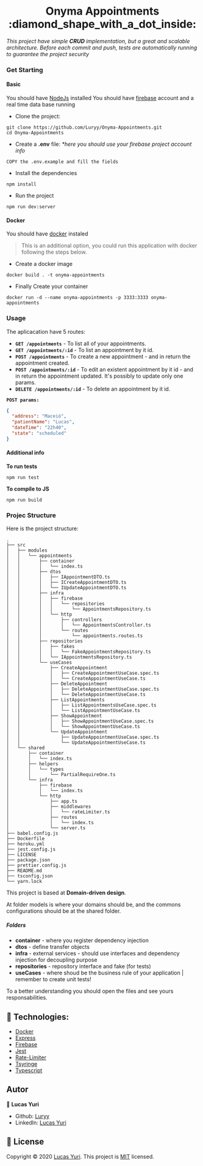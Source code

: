 <h1 align="center">Onyma Appointments :diamond_shape_with_a_dot_inside: </h1>

_This project have simple **CRUD** implementation, but a great and scalable architecture.
Before each commit and push, tests are automatically running to guarantee the project security_

### Get Starting

#### Basic

You should have [NodeJs](https://nodejs.org/en/) installed
You should have [firebase](https://console.firebase.google.com/) account and a real time data base running

- Clone the project:
```
git clone https://github.com/Luryy/Onyma-Appointments.git
cd Onyma-Appointments
```

- Create a **.env** file: _*here you should use your firebase project account info_
```
COPY the .env.example and fill the fields
```

- Install the dependencies
```
npm install
```

- Run the project
```
npm run dev:server
```

#### Docker

You should have [docker](https://www.docker.com/) instaled

> This is an additional option, you could run this application with docker following the steps below.

- Create a docker image
```
docker build . -t onyma-appointments
```

- Finally Create your container
```
docker run -d --name onyma-appointments -p 3333:3333 onyma-appointments
```

### Usage

The aplicacation have 5 routes:


- **```GET /appointments```** - To list all of your appointments.
- **```GET /appointments/:id```** - To list an appointment by it id.
- **```POST /appointments```** - To create a new appointment - and in return the appointment created.
- **```POST /appointments/:id```** - To edit an existent appointment by it id - and in return the appointment updated. It's possibly to update only one params.
- **```DELETE /appointments/:id```** - To delete an appointment by it id.

**```POST params:```**
```json
{
  "address": "Maceió",
  "patientName": "Lucas",
  "dateTime": "22h40",
  "state": "scheduled"
}
```

#### Additional info

**To run tests**
```
npm run test
```
**To compile to JS**
```
npm run build
```


### Projec Structure

Here is the project structure:

```
.
├── src
│   ├── modules
│   │   └── appointments
│   │       ├── container
│   │       │   └── index.ts
│   │       ├── dtos
│   │       │   ├── IAppointmentDTO.ts
│   │       │   ├── ICreateAppointmentDTO.ts
│   │       │   └── IUpdateAppointmentDTO.ts
│   │       ├── infra
│   │       │   ├── firebase
│   │       │   │   └── repositories
│   │       │   │       └── AppointmentsRepository.ts
│   │       │   └── http
│   │       │       ├── controllers
│   │       │       │   └── AppointmentsController.ts
│   │       │       └── routes
│   │       │           └── appointments.routes.ts
│   │       ├── repositories
│   │       │   ├── fakes
│   │       │   │   └── FakeAppointmentsRepository.ts
│   │       │   └── IAppointmentsRepository.ts
│   │       └── useCases
│   │           ├── CreateAppointment
│   │           │   ├── CreateAppointmentUseCase.spec.ts
│   │           │   └── CreateAppointmentUseCase.ts
│   │           ├── DeleteAppointment
│   │           │   ├── DeleteAppointmentUseCase.spec.ts
│   │           │   └── DeleteAppointmentUseCase.ts
│   │           ├── ListAppointments
│   │           │   ├── ListAppointmentsUseCase.spec.ts
│   │           │   └── ListAppointmentUseCase.ts
│   │           ├── ShowAppointment
│   │           │   ├── ShowAppointmentUseCase.spec.ts
│   │           │   └── ShowAppointmentUseCase.ts
│   │           └── UpdateAppointment
│   │               ├── UpdateAppointmentUseCase.spec.ts
│   │               └── UpdateAppointmentUseCase.ts
│   └── shared
│       ├── container
│       │   └── index.ts
│       ├── helpers
│       │   └── types
│       │       └── PartialRequireOne.ts
│       └── infra
│           ├── firebase
│           │   └── index.ts
│           └── http
│               ├── app.ts
│               ├── middlewares
│               │   └── rateLimiter.ts
│               ├── routes
│               │   └── index.ts
│               └── server.ts
├── babel.config.js
├── Dockerfile
├── heroku.yml
├── jest.config.js
├── LICENSE
├── package.json
├── prettier.config.js
├── README.md
├── tsconfig.json
└── yarn.lock
```
This project is based at **Domain-driven design**.

At folder models is where your domains should be, and the commons configurations should be at the shared folder.

##### Folders
* **container** - where you register dependency injection
* **dtos** - define transfer objects
* **infra** - external services - should use interfaces and dependency injection for decoupling purpose
* **repositories** - repository interface and fake (for tests)
* **useCases** - where shoud be the business rule of your application | remember to create unit tests!




To a better understanding you should open the files and see yours responsabilities.

## :pushpin: Technologies:
- [Docker](https://www.docker.com/)
- [Express](https://expressjs.com/)
- [Firebase](https://console.firebase.google.com/)
- [Jest](https://jestjs.io/)
- [Rate-Limiter](https://www.npmjs.com/package/rate-limiter-flexible)
- [Tsyringe](https://github.com/microsoft/tsyringe)
- [Typescript](https://www.typescriptlang.org/)


## Autor

👤 **Lucas Yuri**

- Github: [Luryy](https://github.com/luryy)
- LinkedIn: [Lucas Yuri](https://linkedin.com/in/lucas-yuri)


## 📝 License

Copyright © 2020 [Lucas Yuri](https://github.com/luryy).
This project is [MIT](LICENSE) licensed.


